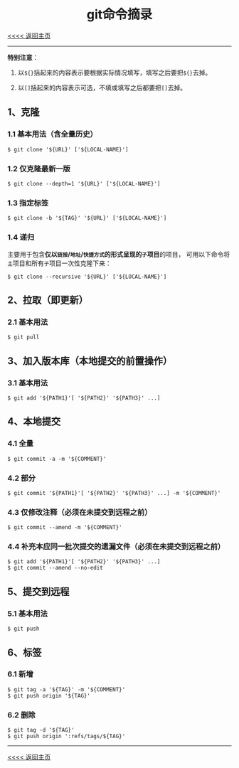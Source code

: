 <meta http-equiv="Content-Type" content="text/html; charset=utf-8">
<meta http-equiv="target" content="_blank"/>

<head>
    <base target="_blank">
</head>

# <center>git命令摘录</center>

[<<<< 返回主页](README.md)

---------------------------------------------------------------------------

**特别注意**：

1. 以`${}`括起来的内容表示要根据实际情况填写，填写之后要把`${}`去掉。

2. 以`[]`括起来的内容表示可选，不填或填写之后都要把`[]`去掉。

## 1、克隆

### 1.1 基本用法（含全量历史）

````
$ git clone '${URL}' ['${LOCAL-NAME}']
````

### 1.2 仅克隆最新一版

````
$ git clone --depth=1 '${URL}' ['${LOCAL-NAME}']
````

### 1.3 指定标签

````
$ git clone -b '${TAG}' '${URL}' ['${LOCAL-NAME}']
````

### 1.4 递归

主要用于包含**仅以`链接`/`地址`/`快捷方式`的形式呈现的`子`项目**的项目，
可用以下命令将`主`项目和所有`子`项目一次性克隆下来：

````
$ git clone --recursive '${URL}' ['${LOCAL-NAME}']
````

## 2、拉取（即更新）

### 2.1 基本用法

````
$ git pull
````

## 3、加入版本库（本地提交的前置操作）

### 3.1 基本用法

````
$ git add '${PATH1}'[ '${PATH2}' '${PATH3}' ...]
````

## 4、本地提交

### 4.1 全量

````
$ git commit -a -m '${COMMENT}'
````

### 4.2 部分

````
$ git commit '${PATH1}'[ '${PATH2}' '${PATH3}' ...] -m '${COMMENT}'
````

### 4.3 仅修改注释（必须在未提交到远程之前）

````
$ git commit --amend -m '${COMMENT}'
````

### 4.4 补充本应同一批次提交的遗漏文件（必须在未提交到远程之前）

````
$ git add '${PATH1}'[ '${PATH2}' '${PATH3}' ...]
$ git commit --amend --no-edit
````

## 5、提交到远程

### 5.1 基本用法

````
$ git push
````

## 6、标签

### 6.1 新增

````
$ git tag -a '${TAG}' -m '${COMMENT}'
$ git push origin '${TAG}'
````

### 6.2 删除

````
$ git tag -d '${TAG}'
$ git push origin ':refs/tags/${TAG}'
````

---------------------------------------------------------------------------

[<<<< 返回主页](README.md)

